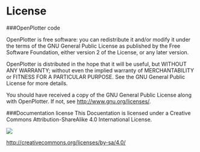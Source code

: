 # License
###OpenPlotter code

OpenPlotter is free software: you can redistribute it and/or modify it under the terms of the GNU General Public License as published by the Free Software Foundation, either version 2 of the License, or any later version.

OpenPlotter is distributed in the hope that it will be useful, but WITHOUT ANY WARRANTY; without even the implied warranty of MERCHANTABILITY or FITNESS FOR A PARTICULAR PURPOSE. See the GNU General Public License for more details.

You should have received a copy of the GNU General Public License along with OpenPlotter. If not, see <http://www.gnu.org/licenses/>.

###Documentation license
This Docuentation is licensed under a Creative Commons Attribution-ShareAlike 4.0 International License.

![](https://i.creativecommons.org/l/by-sa/4.0/88x31.png)

http://creativecommons.org/licenses/by-sa/4.0/